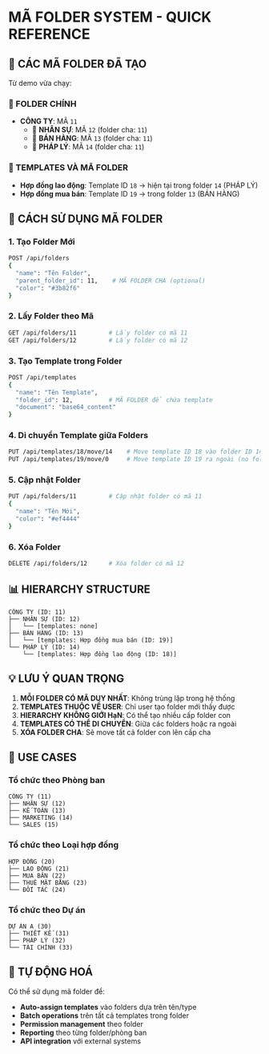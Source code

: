 # MÃ FOLDER SYSTEM - QUICK REFERENCE

## 📁 CÁC MÃ FOLDER ĐÃ TẠO

Từ demo vừa chạy:

### 🏢 FOLDER CHÍNH
- **CÔNG TY**: MÃ `11`
  - 📁 **NHÂN SỰ**: MÃ `12` (folder cha: `11`)
  - 📁 **BÁN HÀNG**: MÃ `13` (folder cha: `11`) 
  - 📁 **PHÁP LÝ**: MÃ `14` (folder cha: `11`)

### 📄 TEMPLATES VÀ MÃ FOLDER
- **Hợp đồng lao động**: Template ID `18` → hiện tại trong folder `14` (PHÁP LÝ)
- **Hợp đồng mua bán**: Template ID `19` → trong folder `13` (BÁN HÀNG)

## 🔧 CÁCH SỬ DỤNG MÃ FOLDER

### 1. Tạo Folder Mới
```bash
POST /api/folders
{
  "name": "Tên Folder",
  "parent_folder_id": 11,    # MÃ FOLDER CHA (optional)
  "color": "#3b82f6"
}
```

### 2. Lấy Folder theo Mã
```bash
GET /api/folders/11         # Lấy folder có mã 11
GET /api/folders/12         # Lấy folder có mã 12
```

### 3. Tạo Template trong Folder
```bash
POST /api/templates  
{
  "name": "Tên Template",
  "folder_id": 12,          # MÃ FOLDER để chứa template
  "document": "base64_content"
}
```

### 4. Di chuyển Template giữa Folders
```bash
PUT /api/templates/18/move/14    # Move template ID 18 vào folder ID 14
PUT /api/templates/19/move/0     # Move template ID 19 ra ngoài (no folder)
```

### 5. Cập nhật Folder
```bash
PUT /api/folders/11         # Cập nhật folder có mã 11
{
  "name": "Tên Mới",
  "color": "#ef4444"
}
```

### 6. Xóa Folder
```bash
DELETE /api/folders/12      # Xóa folder có mã 12
```

## 📊 HIERARCHY STRUCTURE

```
CÔNG TY (ID: 11)
├── NHÂN SỰ (ID: 12)
│   └── [templates: none]
├── BÁN HÀNG (ID: 13) 
│   └── [templates: Hợp đồng mua bán (ID: 19)]
└── PHÁP LÝ (ID: 14)
    └── [templates: Hợp đồng lao động (ID: 18)]
```

## 💡 LƯU Ý QUAN TRỌNG

1. **MỖI FOLDER CÓ MÃ DUY NHẤT**: Không trùng lặp trong hệ thống
2. **TEMPLATES THUỘC VỀ USER**: Chỉ user tạo folder mới thấy được
3. **HIERARCHY KHÔNG GIỚI HạN**: Có thể tạo nhiều cấp folder con
4. **TEMPLATES CÓ THỂ DI CHUYỂN**: Giữa các folders hoặc ra ngoài
5. **XÓA FOLDER CHA**: Sẽ move tất cả folder con lên cấp cha

## 🎯 USE CASES

### Tổ chức theo Phòng ban
```
CÔNG TY (11)
├── NHÂN SỰ (12)
├── KẾ TOÁN (13)  
├── MARKETING (14)
└── SALES (15)
```

### Tổ chức theo Loại hợp đồng  
```
HỢP ĐỒNG (20)
├── LAO ĐỘNG (21)
├── MUA BÁN (22)
├── THUÊ MẶT BẰNG (23)
└── ĐỐI TÁC (24)
```

### Tổ chức theo Dự án
```
DỰ ÁN A (30)
├── THIẾT KẾ (31)
├── PHÁP LÝ (32)
└── TÀI CHÍNH (33)
```

## 🚀 TỰ ĐỘNG HOÁ

Có thể sử dụng mã folder để:
- **Auto-assign templates** vào folders dựa trên tên/type
- **Batch operations** trên tất cả templates trong folder  
- **Permission management** theo folder
- **Reporting** theo từng folder/phòng ban
- **API integration** với external systems